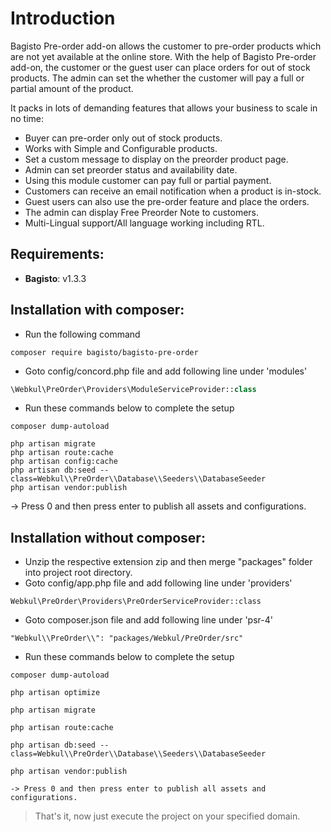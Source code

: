 # Introduction

Bagisto Pre-order add-on allows the customer to pre-order products which are not yet available at the online store. With the help of Bagisto Pre-order add-on, the customer or the guest user can place orders for out of stock products. The admin can set the whether the customer will pay a full or partial amount of the product.

It packs in lots of demanding features that allows your business to scale in no time:

- Buyer can pre-order only out of stock products.
- Works with Simple and Configurable products.
- Set a custom message to display on the preorder product page.
- Admin can set preorder status and availability date.
- Using this module customer can pay full or partial payment.
- Customers can receive an email notification when a product is in-stock.
- Guest users can also use the pre-order feature and place the orders.
- The admin can display Free Preorder Note to customers.
- Multi-Lingual support/All language working including RTL.

## Requirements:

- **Bagisto**: v1.3.3

## Installation with composer:
- Run the following command
```
composer require bagisto/bagisto-pre-order
```

- Goto config/concord.php file and add following line under 'modules'
```php
\Webkul\PreOrder\Providers\ModuleServiceProvider::class
```

- Run these commands below to complete the setup
```
composer dump-autoload
```

```
php artisan migrate
php artisan route:cache
php artisan config:cache
php artisan db:seed --class=Webkul\\PreOrder\\Database\\Seeders\\DatabaseSeeder
php artisan vendor:publish
```
-> Press 0 and then press enter to publish all assets and configurations.

## Installation without composer:

- Unzip the respective extension zip and then merge "packages" folder into project root directory.
- Goto config/app.php file and add following line under 'providers'

```
Webkul\PreOrder\Providers\PreOrderServiceProvider::class
```

- Goto composer.json file and add following line under 'psr-4'

```
"Webkul\\PreOrder\\": "packages/Webkul/PreOrder/src"
```

- Run these commands below to complete the setup

```
composer dump-autoload
```

```
php artisan optimize
```

```
php artisan migrate
```

```
php artisan route:cache
```

```
php artisan db:seed --class=Webkul\\PreOrder\\Database\\Seeders\\DatabaseSeeder
```

```
php artisan vendor:publish

-> Press 0 and then press enter to publish all assets and configurations.
```

> That's it, now just execute the project on your specified domain.
